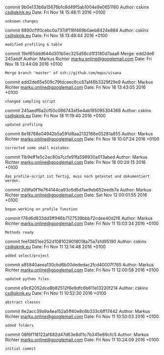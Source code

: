 

commit 9b0e133b6a15676b1c8d49f5ab1004e9e0651160
Author: cskinx <cs@skink.eu>
Date:   Fri Nov 18 15:48:11 2016 +0100

    unknown changes

commit 8890cf1f0cebc0a737df116f469b0aeb8424e884
Author: cskinx <cs@skink.eu>
Date:   Fri Nov 18 13:49:44 2016 +0100

    modified profiling & table

commit 19ef65ddd644d301b5ec325d56cd1f3180d7aaa6
Merge: edd2de6 245aedf
Author: Markus Richter <marku.online@googlemail.com>
Date:   Fri Nov 18 13:44:09 2016 +0100

    Merge branch 'master' of ssh://github.com/mqus/visana

commit edd2de65e509c79fdceec6cc87af46b3329f29e9
Author: Markus Richter <marku.online@googlemail.com>
Date:   Fri Nov 18 13:43:05 2016 +0100

    changed sampling script

commit 245aedf6a2cf50c086743af5e4ab185095304368
Author: cskinx <cs@skink.eu>
Date:   Fri Nov 18 11:19:40 2016 +0100

    updated profiling

commit 8e18768e04942b5a591d8aa2132166e05281a855
Author: Markus Richter <marku.online@googlemail.com>
Date:   Fri Nov 18 10:07:24 2016 +0100

    corrected some small mistakes

commit 11b9eff1e5c2ec80a7ccfe91fa598930a013abed
Author: Markus Richter <marku.online@googlemail.com>
Date:   Fri Nov 18 00:24:15 2016 +0100

    das profile-script ist fertig, muss noch getestet und dokumentiert werden.

commit 2d9fa0f1fe764144ca93c6d5d7ae9eb652eedb7a
Author: Markus Richter <marku.online@googlemail.com>
Date:   Sat Nov 12 00:01:55 2016 +0100

    began working on profile function

commit f76d6d833dd3ff946b7127539bbb72cdee40d2f8
Author: Markus Richter <marku.online@googlemail.com>
Date:   Fri Nov 11 15:03:34 2016 +0100

    Methods ready

commit fee13851ee252d1081029018018a75a7a1d95190
Author: cskinx <cs@skink.eu>
Date:   Fri Nov 11 12:14:48 2016 +0100

    added select/project

commit a85840aeea130cbd6b00dededac2fcd40007f765
Author: Markus Richter <marku.online@googlemail.com>
Date:   Fri Nov 11 12:00:58 2016 +0100

    updated python files

commit e9c62052dce8b82512f6e9dfc6b611e13220f214
Author: cskinx <cs@skink.eu>
Date:   Fri Nov 11 10:52:30 2016 +0100

    abstract classes

commit 8e2acc39a9a4ea152a5ff40e8c6b333c6ff17442
Author: Markus Richter <marku.online@googlemail.com>
Date:   Fri Nov 11 10:50:03 2016 +0100

    added folders

commit 08f6f118122af682d47d63e8d11c7b345e69cfc5
Author: Markus Richter <marku.online@googlemail.com>
Date:   Fri Nov 11 10:24:09 2016 +0100

    initial commit
